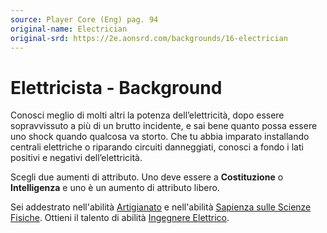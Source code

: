 ```yaml
---
source: Player Core (Eng) pag. 94
original-name: Electrician
original-srd: https://2e.aonsrd.com/backgrounds/16-electrician
---
```


# Elettricista - Background

Conosci meglio di molti altri la potenza dell’elettricità, dopo essere
sopravvissuto a più di un brutto incidente, e sai bene quanto possa essere uno
shock quando qualcosa va storto. Che tu abbia imparato installando centrali
elettriche o riparando circuiti danneggiati, conosci a fondo i lati positivi e
negativi dell’elettricità.

Scegli due aumenti di attributo. Uno deve essere a **Costituzione** o
**Intelligenza** e uno è un aumento di attributo libero.

Sei addestrato nell'abilità [Artigianato](/abilita/artigianato) e nell'abilità
[Sapienza sulle Scienze Fisiche](/abilita/sapienza). Ottieni il talento di
abilità [Ingegnere Elettrico](/talenti/ingegnere-elettrico).
